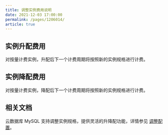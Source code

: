 ```yaml
---
title: 调整实例费用说明
date: 2021-12-03 17:00:00
permalink: /pages/1206014/
article: true
---
```



## 实例升配费用

对按量计费实例，升配后下一个计费周期将按照新的实例规格进行计费。

## 实例降配费用

对按量计费实例，降配后下一个计费周期将按照新的实例规格进行计费。

## 相关文档

云数据库 MySQL 支持调整实例规格，提供灵活的升降配功能，详情参见 [调整配置](./../04.操作指南/02.管理实例/06.调整配置.md)。

